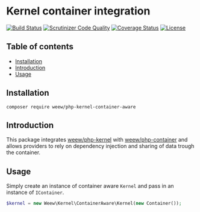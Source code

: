# Kernel container integration

[![Build Status](https://travis-ci.org/weew/php-kernel-container-aware.svg?branch=master)](https://travis-ci.org/weew/php-kernel-container-aware)
[![Scrutinizer Code Quality](https://scrutinizer-ci.com/g/weew/php-kernel-container-aware/badges/quality-score.png?b=master)](https://scrutinizer-ci.com/g/weew/php-kernel-container-aware/?branch=master)
[![Coverage Status](https://coveralls.io/repos/weew/php-kernel-container-aware/badge.svg?branch=master&service=github)](https://coveralls.io/github/weew/php-kernel-container-aware?branch=master)
[![License](https://poser.pugx.org/weew/php-kernel-container-aware/license)](https://packagist.org/packages/weew/php-kernel-container-aware)

## Table of contents

- [Installation](#installation)
- [Introduction](#introduction)
- [Usage](#usage)

## Installation

`composer require weew/php-kernel-container-aware`

## Introduction

This package integrates [weew/php-kernel](https://github.com/weew/php-kernel) with [weew/php-container](https://github.com/weew/php-container) and allows providers to rely on dependency injection and sharing of data trough the container.

## Usage

Simply create an instance of container aware `Kernel` and pass in an instance of `IContainer`.

```php
$kernel = new Weew\Kernel\ContainerAware\Kernel(new Container());
```
